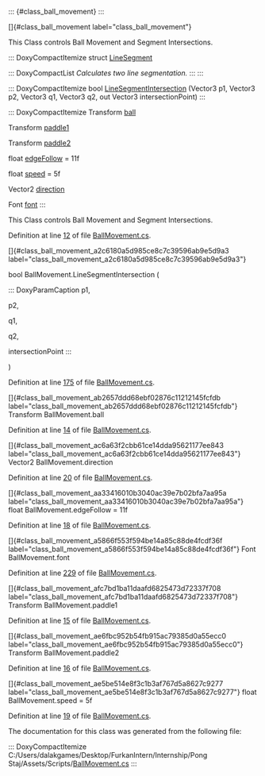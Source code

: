::: {#class_ball_movement}
:::

[]{#class_ball_movement label="class_ball_movement"}

This Class controls Ball Movement and Segment Intersections.

::: DoxyCompactItemize
struct [LineSegment](#struct_ball_movement_1_1_line_segment)

::: DoxyCompactList
*Calculates two line segmentation.*
:::
:::

::: DoxyCompactItemize
bool
[LineSegmentIntersection](#class_ball_movement_a2c6180a5d985ce8c7c39596ab9e5d9a3)
(Vector3 p1, Vector3 p2, Vector3 q1, Vector3 q2, out Vector3
intersectionPoint)
:::

::: DoxyCompactItemize
Transform [ball](#class_ball_movement_ab2657ddd68ebf02876c11212145fcfdb)

Transform
[paddle1](#class_ball_movement_afc7bd1ba11daafd6825473d72337f708)

Transform
[paddle2](#class_ball_movement_ae6fbc952b54fb915ac79385d0a55ecc0)

float
[edgeFollow](#class_ball_movement_aa33416010b3040ac39e7b02bfa7aa95a) =
11f

float [speed](#class_ball_movement_ae5be514e8f3c1b3af767d5a8627c9277) =
5f

Vector2
[direction](#class_ball_movement_ac6a63f2cbb61ce14dda95621177ee843)

Font [font](#class_ball_movement_a5866f553f594be14a85c88de4fcdf36f)
:::

This Class controls Ball Movement and Segment Intersections.

Definition at line [12](#_ball_movement_8cs_source_l00012) of file
[BallMovement.cs](#_ball_movement_8cs_source).

[]{#class_ball_movement_a2c6180a5d985ce8c7c39596ab9e5d9a3
label="class_ball_movement_a2c6180a5d985ce8c7c39596ab9e5d9a3"}

bool BallMovement.LineSegmentIntersection (

::: DoxyParamCaption
p1,

p2,

q1,

q2,

intersectionPoint
:::

)

Definition at line [175](#_ball_movement_8cs_source_l00175) of file
[BallMovement.cs](#_ball_movement_8cs_source).

[]{#class_ball_movement_ab2657ddd68ebf02876c11212145fcfdb
label="class_ball_movement_ab2657ddd68ebf02876c11212145fcfdb"} Transform
BallMovement.ball

Definition at line [14](#_ball_movement_8cs_source_l00014) of file
[BallMovement.cs](#_ball_movement_8cs_source).

[]{#class_ball_movement_ac6a63f2cbb61ce14dda95621177ee843
label="class_ball_movement_ac6a63f2cbb61ce14dda95621177ee843"} Vector2
BallMovement.direction

Definition at line [20](#_ball_movement_8cs_source_l00020) of file
[BallMovement.cs](#_ball_movement_8cs_source).

[]{#class_ball_movement_aa33416010b3040ac39e7b02bfa7aa95a
label="class_ball_movement_aa33416010b3040ac39e7b02bfa7aa95a"} float
BallMovement.edgeFollow = 11f

Definition at line [18](#_ball_movement_8cs_source_l00018) of file
[BallMovement.cs](#_ball_movement_8cs_source).

[]{#class_ball_movement_a5866f553f594be14a85c88de4fcdf36f
label="class_ball_movement_a5866f553f594be14a85c88de4fcdf36f"} Font
BallMovement.font

Definition at line [229](#_ball_movement_8cs_source_l00229) of file
[BallMovement.cs](#_ball_movement_8cs_source).

[]{#class_ball_movement_afc7bd1ba11daafd6825473d72337f708
label="class_ball_movement_afc7bd1ba11daafd6825473d72337f708"} Transform
BallMovement.paddle1

Definition at line [15](#_ball_movement_8cs_source_l00015) of file
[BallMovement.cs](#_ball_movement_8cs_source).

[]{#class_ball_movement_ae6fbc952b54fb915ac79385d0a55ecc0
label="class_ball_movement_ae6fbc952b54fb915ac79385d0a55ecc0"} Transform
BallMovement.paddle2

Definition at line [16](#_ball_movement_8cs_source_l00016) of file
[BallMovement.cs](#_ball_movement_8cs_source).

[]{#class_ball_movement_ae5be514e8f3c1b3af767d5a8627c9277
label="class_ball_movement_ae5be514e8f3c1b3af767d5a8627c9277"} float
BallMovement.speed = 5f

Definition at line [19](#_ball_movement_8cs_source_l00019) of file
[BallMovement.cs](#_ball_movement_8cs_source).

The documentation for this class was generated from the following file:

::: DoxyCompactItemize
C:/Users/dalakgames/Desktop/FurkanIntern/Internship/Pong
Staj/Assets/Scripts/[BallMovement.cs](#_ball_movement_8cs)
:::
